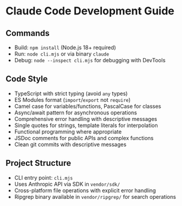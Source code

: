 # Claude Code Development Guide

## Commands
- Build: `npm install` (Node.js 18+ required)
- Run: `node cli.mjs` or via binary `claude`
- Debug: `node --inspect cli.mjs` for debugging with DevTools

## Code Style
- TypeScript with strict typing (avoid `any` types)
- ES Modules format (`import`/`export` not `require`)
- Camel case for variables/functions, PascalCase for classes
- Async/await pattern for asynchronous operations
- Comprehensive error handling with descriptive messages
- Single quotes for strings, template literals for interpolation
- Functional programming where appropriate
- JSDoc comments for public APIs and complex functions
- Clean git commits with descriptive messages

## Project Structure
- CLI entry point: `cli.mjs`
- Uses Anthropic API via SDK in `vendor/sdk/`
- Cross-platform file operations with explicit error handling
- Ripgrep binary available in `vendor/ripgrep/` for search operations